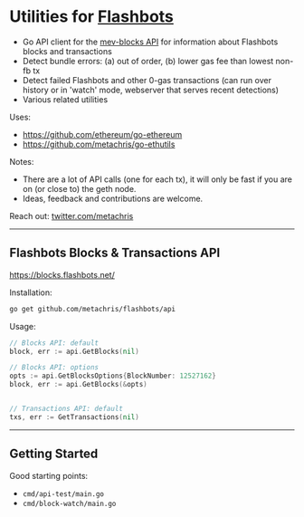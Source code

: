 # Utilities for [Flashbots](https://github.com/flashbots/pm)

* Go API client for the [mev-blocks API](https://blocks.flashbots.net/) for information about Flashbots blocks and transactions
* Detect bundle errors: (a) out of order, (b) lower gas fee than lowest non-fb tx
* Detect failed Flashbots and other 0-gas transactions (can run over history or in 'watch' mode, webserver that serves recent detections)
* Various related utilities

Uses:

* https://github.com/ethereum/go-ethereum
* https://github.com/metachris/go-ethutils

Notes:

* There are a lot of API calls (one for each tx), it will only be fast if you are on (or close to) the geth node.
* Ideas, feedback and contributions are welcome.

Reach out: [twitter.com/metachris](https://twitter.com/metachris)

---

## Flashbots Blocks & Transactions API

https://blocks.flashbots.net/

Installation:

```bash
go get github.com/metachris/flashbots/api
```

Usage:

```go
// Blocks API: default
block, err := api.GetBlocks(nil)

// Blocks API: options
opts := api.GetBlocksOptions{BlockNumber: 12527162}
block, err := api.GetBlocks(&opts)


// Transactions API: default
txs, err := GetTransactions(nil)
```

---

## Getting Started

Good starting points:
* `cmd/api-test/main.go`
* `cmd/block-watch/main.go`
